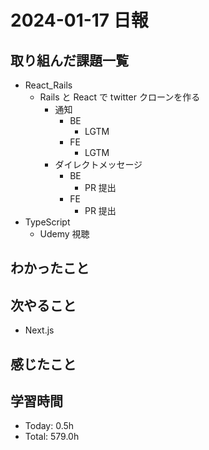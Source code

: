 # 2024-01-17 日報

## 取り組んだ課題一覧

- React_Rails
  - Rails と React で twitter クローンを作る
    - 通知
      - BE
        - LGTM
      - FE
        - LGTM
    - ダイレクトメッセージ
      - BE
        - PR 提出
      - FE
        - PR 提出
- TypeScript
  - Udemy 視聴

## わかったこと

## 次やること

- Next.js

## 感じたこと

## 学習時間

- Today: 0.5h
- Total: 579.0h
